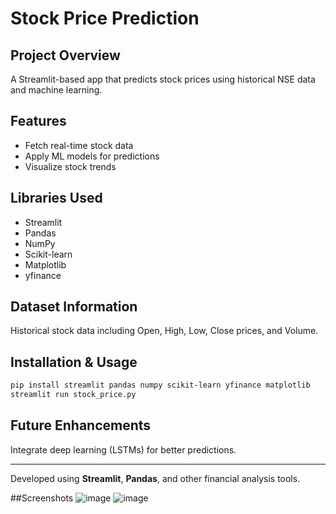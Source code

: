 # Stock Price Prediction

## Project Overview
A Streamlit-based app that predicts stock prices using historical NSE data and machine learning.

## Features
- Fetch real-time stock data
- Apply ML models for predictions
- Visualize stock trends

## Libraries Used
- Streamlit
- Pandas
- NumPy
- Scikit-learn
- Matplotlib
- yfinance

## Dataset Information
Historical stock data including Open, High, Low, Close prices, and Volume.

## Installation & Usage
```bash
pip install streamlit pandas numpy scikit-learn yfinance matplotlib
streamlit run stock_price.py
```

## Future Enhancements
Integrate deep learning (LSTMs) for better predictions.

---

Developed using **Streamlit**, **Pandas**, and other financial analysis tools.

##Screenshots
![image](https://github.com/user-attachments/assets/5bed73bb-d295-4d51-8704-c4f41919dd9a)
![image](https://github.com/user-attachments/assets/f1bcd804-7351-4e5e-b2f1-0d4f31a0f7e7)

